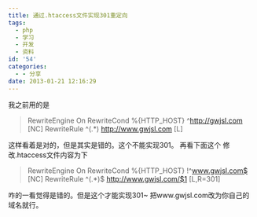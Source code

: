 ```yaml
---
title: 通过.htaccess文件实现301重定向
tags:
  - php
  - 学习
  - 开发
  - 资料
id: '54'
categories:
  - - 分享
date: 2013-01-21 12:16:29
---
```


我之前用的是

> RewriteEngine On RewriteCond %{HTTP\_HOST} ^http://gwjsl.com \[NC\] RewriteRule ^(.\*) http://www.gwjsl.com \[L\]

这样看着是对的，但是其实是错的。这个不能实现301。 再看下面这个 修改.htaccess文件内容为下

> RewriteEngine On RewriteCond %{HTTP\_HOST} !^www.gwjsl.com$ \[NC\] RewriteRule ^(.\*)$ http://www.gwjsl.com/$1 \[L,R=301\]

咋的一看觉得是错的。但是这个才能实现301~ 把www.gwjsl.com改为你自己的域名就行。